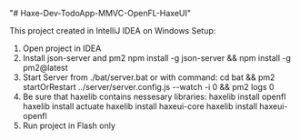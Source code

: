 "# Haxe-Dev-TodoApp-MMVC-OpenFL-HaxeUI"

This project created in IntelliJ IDEA on Windows
Setup:
1. Open project in IDEA
2. Install json-server and pm2
    npm install -g json-server && npm install -g pm2@latest
3. Start Server from ./bat/server.bat or with command:
    cd bat && pm2 startOrRestart ../server/server.config.js --watch -i 0 && pm2 logs 0
4. Be sure that haxelib contains nessesary libraries:
    haxelib install openfl
    haxelib install actuate
    haxelib install haxeui-core
    haxelib install  haxeui-openfl
5. Run project in Flash only
